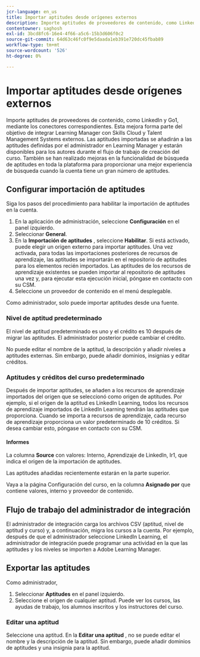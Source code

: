 ```yaml
---
jcr-language: en_us
title: Importar aptitudes desde orígenes externos
description: Importe aptitudes de proveedores de contenido, como LinkedIn y Go1, mediante los conectores correspondientes.  Las aptitudes importadas se añadirán a las aptitudes definidas por el administrador en Learning Manager y estarán disponibles para los autores durante el flujo de trabajo de creación del curso.
contentowner: saghosh
exl-id: 3bcd8fc6-16e4-4f66-a5c6-15b3d606f0c2
source-git-commit: 64d63c46fc0f9e5daada1eb391e720dc45fbab89
workflow-type: tm+mt
source-wordcount: '526'
ht-degree: 0%

---
```


# Importar aptitudes desde orígenes externos

Importe aptitudes de proveedores de contenido, como LinkedIn y Go1, mediante los conectores correspondientes. Esta mejora forma parte del objetivo de integrar Learning Manager con Skills Cloud y Talent Management Systems externos. Las aptitudes importadas se añadirán a las aptitudes definidas por el administrador en Learning Manager y estarán disponibles para los autores durante el flujo de trabajo de creación del curso. También se han realizado mejoras en la funcionalidad de búsqueda de aptitudes en toda la plataforma para proporcionar una mejor experiencia de búsqueda cuando la cuenta tiene un gran número de aptitudes.

## Configurar importación de aptitudes

Siga los pasos del procedimiento para habilitar la importación de aptitudes en la cuenta.

1. En la aplicación de administración, seleccione **Configuración** en el panel izquierdo.
1. Seleccionar **General**.
1. En la **Importación de aptitudes** , seleccione **Habilitar**. Si está activado, puede elegir un origen externo para importar aptitudes. Una vez activada, para todas las importaciones posteriores de recursos de aprendizaje, las aptitudes se importarán en el repositorio de aptitudes para los elementos recién importados. Las aptitudes de los recursos de aprendizaje existentes se pueden importar al repositorio de aptitudes una vez y, para ejecutar esta ejecución inicial, póngase en contacto con su CSM.
1. Seleccione un proveedor de contenido en el menú desplegable.

Como administrador, solo puede importar aptitudes desde una fuente.

### Nivel de aptitud predeterminado

El nivel de aptitud predeterminado es uno y el crédito es 10 después de migrar las aptitudes. El administrador posterior puede cambiar el crédito.

No puede editar el nombre de la aptitud, la descripción y añadir niveles a aptitudes externas. Sin embargo, puede añadir dominios, insignias y editar créditos.

### Aptitudes y créditos del curso predeterminado

Después de importar aptitudes, se añaden a los recursos de aprendizaje importados del origen que se seleccionó como origen de aptitudes. Por ejemplo, si el origen de la aptitud es LinkedIn Learning, todos los recursos de aprendizaje importados de LinkedIn Learning tendrán las aptitudes que proporciona. Cuando se importa a recursos de aprendizaje, cada recurso de aprendizaje proporciona un valor predeterminado de 10 créditos. Si desea cambiar esto, póngase en contacto con su CSM.

#### Informes

La columna **Source** con valores: Interno, Aprendizaje de LinkedIn, Ir1, que indica el origen de la importación de aptitudes.

Las aptitudes añadidas recientemente estarán en la parte superior.

Vaya a la página Configuración del curso, en la columna **Asignado por** que contiene valores, interno y proveedor de contenido.


## Flujo de trabajo del administrador de integración

El administrador de integración carga los archivos CSV (aptitud, nivel de aptitud y curso) y, a continuación, migra los cursos a la cuenta. Por ejemplo, después de que el administrador seleccione LinkedIn Learning, el administrador de integración puede programar una actividad en la que las aptitudes y los niveles se importen a Adobe Learning Manager.

## Exportar las aptitudes

Como administrador,

1. Seleccionar **Aptitudes** en el panel izquierdo.
1. Seleccione el origen de cualquier aptitud. Puede ver los cursos, las ayudas de trabajo, los alumnos inscritos y los instructores del curso.

### Editar una aptitud

Seleccione una aptitud. En la **Editar una aptitud** , no se puede editar el nombre y la descripción de la aptitud. Sin embargo, puede añadir dominios de aptitudes y una insignia para la aptitud.
